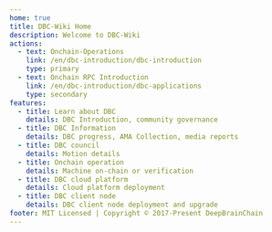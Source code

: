 ```yaml
---
home: true
title: DBC-Wiki Home
description: Welcome to DBC-Wiki
actions:
  - text: Onchain-Operations
    link: /en/dbc-introduction/dbc-introduction
    type: primary
  - text: Onchain RPC Introduction
    link: /en/dbc-introduction/dbc-applications
    type: secondary
features:
  - title: Learn about DBC
    details: DBC Introduction, community governance
  - title: DBC Information
    details: DBC progress, AMA Collection, media reports
  - title: DBC council
    details: Motion details
  - title: Onchain operation
    details: Machine on-chain or verification
  - title: DBC cloud platform
    details: Cloud platform deployment
  - title: DBC client node
    details: DBC client node deployment and upgrade
footer: MIT Licensed | Copyright © 2017-Present DeepBrainChain
---
```

